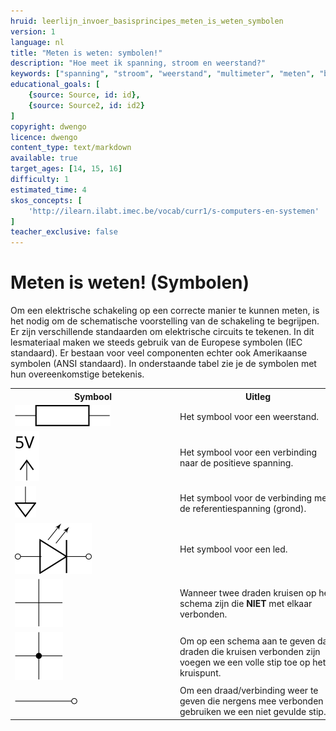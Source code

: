 ```yaml
---
hruid: leerlijn_invoer_basisprincipes_meten_is_weten_symbolen
version: 1
language: nl
title: "Meten is weten: symbolen!"
description: "Hoe meet ik spanning, stroom en weerstand?"
keywords: ["spanning", "stroom", "weerstand", "multimeter", "meten", "basisprincipes", "microcontroller", "µC", "arduino", "dwenguino", "symbolen"]
educational_goals: [
    {source: Source, id: id}, 
    {source: Source2, id: id2}
]
copyright: dwengo
licence: dwengo
content_type: text/markdown
available: true
target_ages: [14, 15, 16]
difficulty: 1
estimated_time: 4
skos_concepts: [
    'http://ilearn.ilabt.imec.be/vocab/curr1/s-computers-en-systemen'
]
teacher_exclusive: false
---
```


# Meten is weten! (Symbolen)

Om een elektrische schakeling op een correcte manier te kunnen meten, is het nodig om de schematische voorstelling van de schakeling te begrijpen. Er zijn verschillende standaarden om elektrische circuits te tekenen. In dit lesmateriaal maken we steeds gebruik van de Europese symbolen (IEC standaard). Er bestaan voor veel componenten echter ook Amerikaanse symbolen (ANSI standaard). In onderstaande tabel zie je de symbolen met hun overeenkomstige betekenis.

<div class="dwengo_content table_container">
    <table>
        <tr>
            <th>Symbool</th>
            <th>Uitleg</th>
        </tr>
        <tr>
            <td style="width:375px;min-width:250px"><img src="img/weerstand.svg" alt="Symbool weerstand" title="Symbool weerstand"></td>
            <td style="min-width:250px">Het symbool voor een weerstand.</td>
        </tr>
        <tr>
            <td style="width:375px;min-width:250px"><img src="img/positive_voltage.svg" alt="Symbool positieve spanning" title="Symbool positieve spanning"></td>
            <td style="min-width:250px">Het symbool voor een verbinding naar de positieve spanning.</td>
        </tr>
        <tr>
            <td style="width:375px;min-width:250px"><img src="img/signal_ground.svg" alt="Symbool referentiespanning (grond)" title="Symbool referentiespanning (grond)"></td>
            <td style="min-width:250px">Het symbool voor de verbinding met de referentiespanning (grond).</td>
        </tr>
        <tr>
            <td style="width:375px;min-width:250px"><img src="img/led.svg" alt="Symbool led" title="Symbool led"></td>
            <td style="min-width:250px">Het symbool voor een led.</td>
        </tr>
        <tr>
            <td style="width:375px;min-width:250px"><img src="img/unconnected_crossing.svg" alt="Symbool weerstand" title="Symbool weerstand"></td>
            <td style="min-width:250px">Wanneer twee draden kruisen op het schema zijn die <strong>NIET</strong> met elkaar verbonden.</td>
        </tr>
        <tr>
            <td style="width:375px;min-width:250px"><img src="img/connected_crossing.svg" alt="Symbool weerstand" title="Symbool weerstand"></td>
            <td style="min-width:250px">Om op een schema aan te geven dat draden die kruisen verbonden zijn voegen we een volle stip toe op het kruispunt.</td>
        </tr>
        <tr>
            <td style="width:375px;min-width:250px"><img src="img/open_connection.svg" alt="Symbool open connectie" title="Symbool open connectie"></td>
            <td style="min-width:250px">Om een draad/verbinding weer te geven die nergens mee verbonden is, gebruiken we een niet gevulde stip.</td>
        </tr>
    </table>
</div>